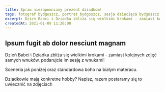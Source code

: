 ```yaml
---
title: Spraw niezapomniany prezent dziadkom!
tags: fotograf bydgoszcz, portret bydgoszcz, sesja dziecięca bydgoszcz, sesja rodzinna bydgoszcz, studio fotograficzne bydgoszcz
excerpt: Dzień Babci i Dziadka zbliża się wielkimi krokami - zamiast kolejnych zdjęć samych wnuków, podarujcie im sesję z wnukami!
createdAt: 2021-01-09 11:26:00
---
```


## Ipsum fugit ab dolor nesciunt magnam
Dzień Babci i Dziadka zbliża się wielkimi krokami - zamiast kolejnych zdjęć samych wnuków, podarujcie im sesję z wnukami!  

Sceneria jak poniżej oraz standardowa boho na białym materacu.  

Dziadkowie mają konkretne hobby? Napisz, razem postaramy się to uwiecznić na zdjęciach  
